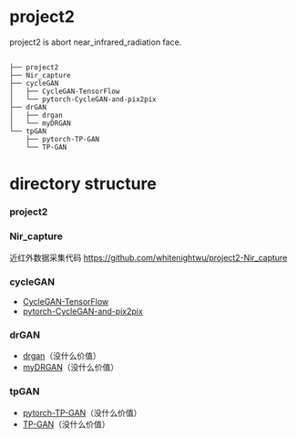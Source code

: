 # project2
project2 is abort near_infrared_radiation face.

##

    ├── project2
    ├── Nir_capture
    ├── cycleGAN
    │   ├── CycleGAN-TensorFlow
    │   └── pytorch-CycleGAN-and-pix2pix
    ├── drGAN
    │   ├── drgan
    │   └── myDRGAN
    └── tpGAN
        ├── pytorch-TP-GAN
        └── TP-GAN

# directory structure
### project2
### Nir_capture
近红外数据采集代码
https://github.com/whitenightwu/project2-Nir_capture

### cycleGAN
- [CycleGAN-TensorFlow](https://github.com/whitenightwu/CycleGAN-TensorFlow)
- [pytorch-CycleGAN-and-pix2pix](https://github.com/whitenightwu/pytorch-CycleGAN-and-pix2pix)


### drGAN
- [drgan](https://github.com/mx54039q/drgan)（没什么价值）
- [myDRGAN](https://github.com/Sampson-Lee/myDRGAN.git)（没什么价值）

### tpGAN
- [pytorch-TP-GAN](https://github.com/iwtw/pytorch-TP-GAN.git)（没什么价值）
- [TP-GAN](https://github.com/HRLTY/TP-GAN.git)（没什么价值）
